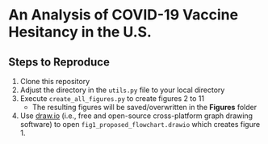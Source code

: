 # An Analysis of COVID-19 Vaccine Hesitancy in the U.S.

## Steps to Reproduce

1. Clone this repository
2. Adjust the directory in the `utils.py` file to your local directory
3. Execute `create_all_figures.py` to create figures 2 to 11
   - The resulting figures will be saved/overwritten in the **Figures** folder
4. Use [draw.io](draw.io) (i.e., free and open-source cross-platform graph drawing software) to open `fig1_proposed_flowchart.drawio` which creates figure 1.



